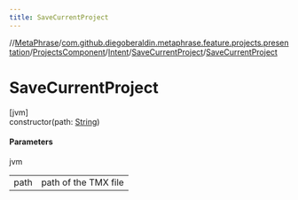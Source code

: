 ```yaml
---
title: SaveCurrentProject
---
```

//[MetaPhrase](../../../../../index.html)/[com.github.diegoberaldin.metaphrase.feature.projects.presentation](../../../index.html)/[ProjectsComponent](../../index.html)/[Intent](../index.html)/[SaveCurrentProject](index.html)/[SaveCurrentProject](-save-current-project.html)



# SaveCurrentProject



[jvm]\
constructor(path: [String](https://kotlinlang.org/api/latest/jvm/stdlib/kotlin/-string/index.html))



#### Parameters


jvm

| | |
|---|---|
| path | path of the TMX file |




